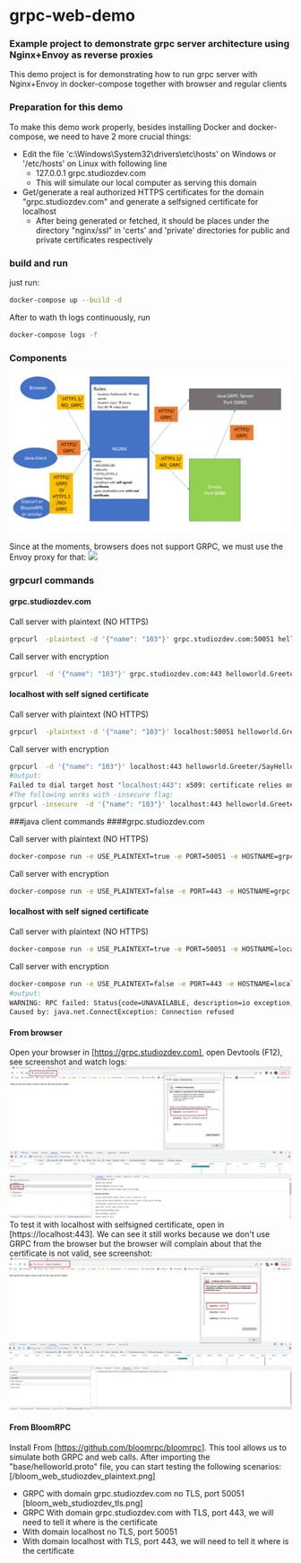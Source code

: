 # grpc-web-demo
### Example project to demonstrate grpc server architecture using Nginx+Envoy as reverse proxies
This demo project is for demonstrating how to run grpc server with Nginx+Envoy in docker-compose together with browser and regular clients

### Preparation for this demo
To make this demo work properly, besides installing Docker and docker-compose, we need to have 2 more crucial things:
* Edit the file 'c:\Windows\System32\drivers\etc\hosts' on Windows or '/etc/hosts' on Linux with following line
    * 127.0.0.1 grpc.studiozdev.com
    * This will simulate our local computer as serving this domain
* Get/generate a real authorized HTTPS certificates for the domain "grpc.studiozdev.com" and generate a selfsigned certificate for localhost
    * After being generated or fetched, it should be places under the directory "nginx/ssl" in 'certs' and 'private' directories for public and private certificates respectively

### build and run
just run:
```bash
docker-compose up --build -d
```
After to wath th logs continuously, run
```bash
docker-compose logs -f
```

### Components
![](architecture.png)

Since at the moments, browsers does not support GRPC, we must use the Envoy proxy for that:
![](https://grpc.io/img/grpc-web-proxy.png)



### grpcurl commands
#### grpc.studiozdev.com

Call server with plaintext (NO HTTPS)
```bash
grpcurl  -plaintext -d '{"name": "103"}' grpc.studiozdev.com:50051 helloworld.Greeter/SayHello
```
Call server with encryption
```bash
grpcurl  -d '{"name": "103"}' grpc.studiozdev.com:443 helloworld.Greeter/SayHello
```

#### localhost with self signed certificate

Call server with plaintext (NO HTTPS)
```bash
grpcurl  -plaintext -d '{"name": "103"}' localhost:50051 helloworld.Greeter/SayHello
```
Call server with encryption
```bash
grpcurl  -d '{"name": "103"}' localhost:443 helloworld.Greeter/SayHello
#output:
Failed to dial target host "localhost:443": x509: certificate relies on legacy Common Name field, use SANs or temporarily enable Common Name matching with GODEBUG=x509ignoreCN=0
#The following works with -insecure flag:
grpcurl -insecure  -d '{"name": "103"}' localhost:443 helloworld.Greeter/SayHello
```

###java client commands
####grpc.studiozdev.com

Call server with plaintext (NO HTTPS)
```bash
docker-compose run -e USE_PLAINTEXT=true -e PORT=50051 -e HOSTNAME=grpc.studiozdev.com client  
```
Call server with encryption
```bash
docker-compose run -e USE_PLAINTEXT=false -e PORT=443 -e HOSTNAME=grpc.studiozdev.com client
```

#### localhost with self signed certificate

Call server with plaintext (NO HTTPS)
```bash
docker-compose run -e USE_PLAINTEXT=true -e PORT=50051 -e HOSTNAME=localhost client
```
Call server with encryption
```bash
docker-compose run -e USE_PLAINTEXT=false -e PORT=443 -e HOSTNAME=localhost client
#output:
WARNING: RPC failed: Status{code=UNAVAILABLE, description=io exception, cause=io.netty.channel.AbstractChannel$AnnotatedConnectException: Connection refused: localhost/0:0:0:0:0:0:0:1:443
Caused by: java.net.ConnectException: Connection refused
```


#### From browser
Open your browser in [https://grpc.studiozdev.com], open Devtools (F12),  see screenshot and watch logs:
![](browser1.png)
To test it with localhost with selfsigned certificate, open in [https://localhost:443].
We can see it still works because we don't use GRPC from the browser but the browser will complain about that the certificate is not valid, see screenshot:
![](browser_localhost.png)

#### From BloomRPC
Install From [https://github.com/bloomrpc/bloomrpc]. This tool allows us to simulate both GRPC and web calls.
After importing the "base/helloworld.proto" file, you can start testing the following scenarios: [/bloom_web_studiozdev_plaintext.png]
* GRPC with domain grpc.studiozdev.com no TLS, port 50051 [bloom_web_studiozdev_tls.png] 
* GRPC With domain grpc.studiozdev.com with TLS, port 443, we will need to tell it where is the certificate
* With domain localhost no TLS, port 50051
* With domain localhost with TLS, port 443, we will need to tell it where is the certificate
